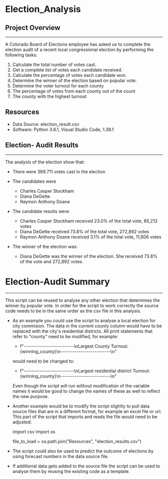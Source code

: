 # Election_Analysis

## Project Overview
***
A Colorado Board of Elections employee has asked us to complete the election audit of a recent local congressional election by performing the following tasks:

1. Calculate the total number of votes cast.
2. Get a complete list of votes each candidate received.
3. Calculate the percentage of votes each candidate won.
4. Determine the winner of the election based on popular vote.
5. Determine the voter turnout for each county
6. The percentage of votes from each county out of the count
7. The county with the highest turnout

## Resources
- Data Source: election_result.csv
- Software: Python 3.6.1, Visual Studio Code, 1.38.1


## Election- Audit Results
***
The analysis of the election show that:

- There were 369.711 votes cast in the election
- The candidates were 
    - Charles Casper Stockham
    - Diana DeGette
    - Raymon Anthony Doane
    
- The candidate results were:
    - Charles Casper Stockham received 23.0% of the total vote, 85,213 votes
    - Diana DeGette received 73.8% of the total vote, 272,892 votes
    - Raymon Anthony Doane received 3.1% of the total vote, 11,606 votes
       
- The winner of the election was:

    - Diana DeGette was the winner of the election. She received 73.8% of the vote and 272,892 votes.

# Election-Audit Summary
***
This script can be reused to analyse any other election that determines the winner by popular vote. 
In order for the script to work correctly the source code needs to be in the same order as the csv file in this 
analysis. 

 - As an example you could use the script to analyse a local election for city commision.
   The data in the current county column would have to be replaced with the city's residential districts.
   All print statements that refer to "county" need to be modified, for example:
   
   - f"-------------------------\nLargest County Turnout: {winning_county}\n-------------------------\n"
  
    would need to be changed to:
  
   - f"-------------------------\nLargest residential district Turnout: {winning_county}\n-------------------------\n"
  
   Even though the script will run without modification of the variable names it would be good to change the names of these as well to reflect the new purpose. 
   
-  Another example would be to modify the script slighlty to pull data source files that are in a different format, for example an excel file or url.
   This part of the script that imports and reads the file would need to be adjusted:
  
    import csv
    import os

    file_to_load = os.path.join("Resources", "election_results.csv")
  
-  The script could also be used to predict the outcome of elections by using forecast numbers in the data source file. 

-  If additional data gets added to the source file the script can be used to analyse them by reusing the existing code as a template. 
   
    


